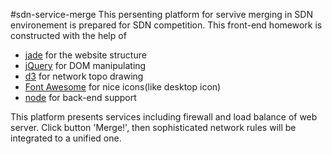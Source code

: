 #sdn-service-merge
This persenting platform for servive merging in SDN environement is prepared for SDN competition.
This front-end homework is constructed with the help of
* [jade](http://jade-lang.com) for the website structure
* [jQuery](https://jquery.com) for DOM manipulating
* [d3](https://d3js.org) for network topo drawing
* [Font Awesome](http://fontawesome.io) for nice icons(like desktop icon)
* [node](https://nodejs.org) for back-end support

This platform presents services including firewall and load balance of web server. Click button 'Merge!',
then sophisticated network rules will be integrated to a unified one.